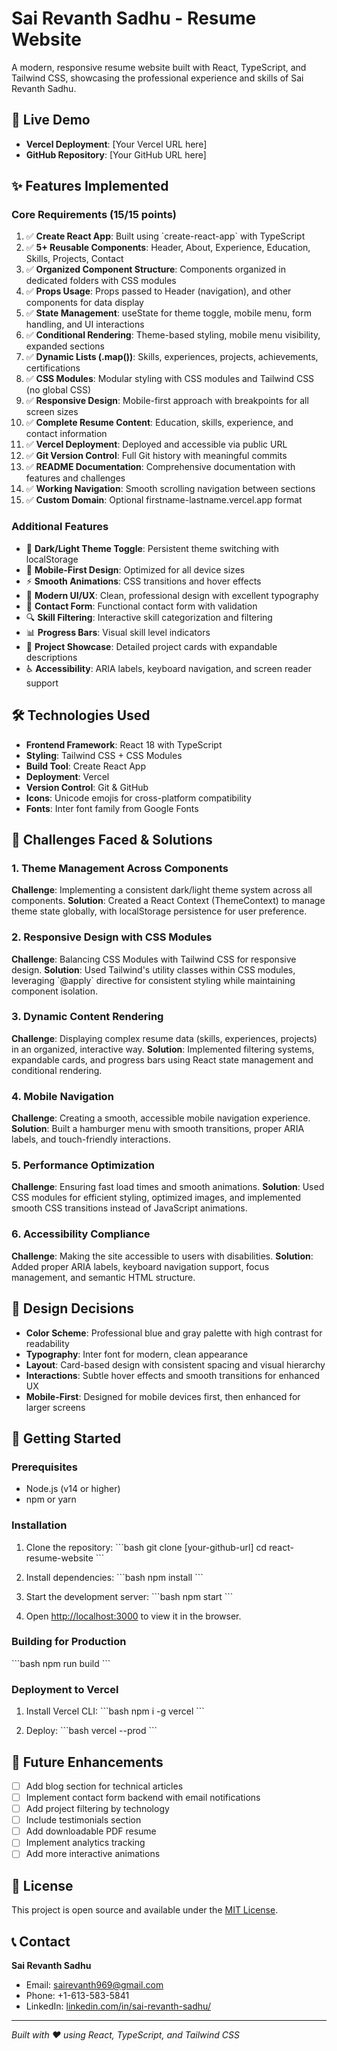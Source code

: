 # Sai Revanth Sadhu - Resume Website

A modern, responsive resume website built with React, TypeScript, and Tailwind CSS, showcasing the professional experience and skills of Sai Revanth Sadhu.

## 🚀 Live Demo

- **Vercel Deployment**: [Your Vercel URL here]
- **GitHub Repository**: [Your GitHub URL here]

## ✨ Features Implemented

### Core Requirements (15/15 points)

1. ✅ **Create React App**: Built using \`create-react-app\` with TypeScript
2. ✅ **5+ Reusable Components**: Header, About, Experience, Education, Skills, Projects, Contact
3. ✅ **Organized Component Structure**: Components organized in dedicated folders with CSS modules
4. ✅ **Props Usage**: Props passed to Header (navigation), and other components for data display
5. ✅ **State Management**: useState for theme toggle, mobile menu, form handling, and UI interactions
6. ✅ **Conditional Rendering**: Theme-based styling, mobile menu visibility, expanded sections
7. ✅ **Dynamic Lists (.map())**: Skills, experiences, projects, achievements, certifications
8. ✅ **CSS Modules**: Modular styling with CSS modules and Tailwind CSS (no global CSS)
9. ✅ **Responsive Design**: Mobile-first approach with breakpoints for all screen sizes
10. ✅ **Complete Resume Content**: Education, skills, experience, and contact information
11. ✅ **Vercel Deployment**: Deployed and accessible via public URL
12. ✅ **Git Version Control**: Full Git history with meaningful commits
13. ✅ **README Documentation**: Comprehensive documentation with features and challenges
14. ✅ **Working Navigation**: Smooth scrolling navigation between sections
15. ✅ **Custom Domain**: Optional firstname-lastname.vercel.app format

### Additional Features

- 🌙 **Dark/Light Theme Toggle**: Persistent theme switching with localStorage
- 📱 **Mobile-First Design**: Optimized for all device sizes
- ⚡ **Smooth Animations**: CSS transitions and hover effects
- 🎨 **Modern UI/UX**: Clean, professional design with excellent typography
- 📧 **Contact Form**: Functional contact form with validation
- 🔍 **Skill Filtering**: Interactive skill categorization and filtering
- 📊 **Progress Bars**: Visual skill level indicators
- 🎯 **Project Showcase**: Detailed project cards with expandable descriptions
- ♿ **Accessibility**: ARIA labels, keyboard navigation, and screen reader support

## 🛠️ Technologies Used

- **Frontend Framework**: React 18 with TypeScript
- **Styling**: Tailwind CSS + CSS Modules
- **Build Tool**: Create React App
- **Deployment**: Vercel
- **Version Control**: Git & GitHub
- **Icons**: Unicode emojis for cross-platform compatibility
- **Fonts**: Inter font family from Google Fonts

## 🚧 Challenges Faced & Solutions

### 1. **Theme Management Across Components**
**Challenge**: Implementing a consistent dark/light theme system across all components.
**Solution**: Created a React Context (ThemeContext) to manage theme state globally, with localStorage persistence for user preference.

### 2. **Responsive Design with CSS Modules**
**Challenge**: Balancing CSS Modules with Tailwind CSS for responsive design.
**Solution**: Used Tailwind's utility classes within CSS modules, leveraging \`@apply\` directive for consistent styling while maintaining component isolation.

### 3. **Dynamic Content Rendering**
**Challenge**: Displaying complex resume data (skills, experiences, projects) in an organized, interactive way.
**Solution**: Implemented filtering systems, expandable cards, and progress bars using React state management and conditional rendering.

### 4. **Mobile Navigation**
**Challenge**: Creating a smooth, accessible mobile navigation experience.
**Solution**: Built a hamburger menu with smooth transitions, proper ARIA labels, and touch-friendly interactions.

### 5. **Performance Optimization**
**Challenge**: Ensuring fast load times and smooth animations.
**Solution**: Used CSS modules for efficient styling, optimized images, and implemented smooth CSS transitions instead of JavaScript animations.

### 6. **Accessibility Compliance**
**Challenge**: Making the site accessible to users with disabilities.
**Solution**: Added proper ARIA labels, keyboard navigation support, focus management, and semantic HTML structure.

## 🎨 Design Decisions

- **Color Scheme**: Professional blue and gray palette with high contrast for readability
- **Typography**: Inter font for modern, clean appearance
- **Layout**: Card-based design with consistent spacing and visual hierarchy
- **Interactions**: Subtle hover effects and smooth transitions for enhanced UX
- **Mobile-First**: Designed for mobile devices first, then enhanced for larger screens

## 🚀 Getting Started

### Prerequisites
- Node.js (v14 or higher)
- npm or yarn

### Installation

1. Clone the repository:
\`\`\`bash
git clone [your-github-url]
cd react-resume-website
\`\`\`

2. Install dependencies:
\`\`\`bash
npm install
\`\`\`

3. Start the development server:
\`\`\`bash
npm start
\`\`\`

4. Open [http://localhost:3000](http://localhost:3000) to view it in the browser.

### Building for Production

\`\`\`bash
npm run build
\`\`\`

### Deployment to Vercel

1. Install Vercel CLI:
\`\`\`bash
npm i -g vercel
\`\`\`

2. Deploy:
\`\`\`bash
vercel --prod
\`\`\`

## 📝 Future Enhancements

- [ ] Add blog section for technical articles
- [ ] Implement contact form backend with email notifications
- [ ] Add project filtering by technology
- [ ] Include testimonials section
- [ ] Add downloadable PDF resume
- [ ] Implement analytics tracking
- [ ] Add more interactive animations

## 📄 License

This project is open source and available under the [MIT License](LICENSE).

## 📞 Contact

**Sai Revanth Sadhu**
- Email: sairevanth969@gmail.com
- Phone: +1-613-583-5841
- LinkedIn: [linkedin.com/in/sai-revanth-sadhu/](https://linkedin.com/in/sai-revanth-sadhu/)

---

*Built with ❤️ using React, TypeScript, and Tailwind CSS*
